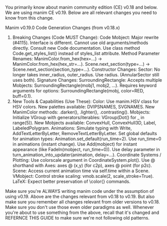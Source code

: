 You primarily know about manim community edition (CE) v0.18 and below. We are using manim CE v0.19. Below are all relevant changes you need to know 
from this change. 

Manim v0.19.0 Code Generation Changes (from v0.18.x)
1. Breaking Changes (Code MUST Change):
Code Mobject:
Major rewrite (#4115). Interface is different. Cannot use old arguments/methods directly. Consult new Code documentation.
Use class method Code.get_styles_list() instead of styles_list attribute.
Method Parameter Renames:
ManimColor.from_hex(hex=...) -> ManimColor.from_hex(hex_str=...).
Scene.next_section(type=...) -> Scene.next_section(section_type=...).
Constructor Changes:
Sector: No longer takes inner_radius, outer_radius. Use radius. (AnnularSector still uses both).
Signature Changes:
SurroundingRectangle:
Accepts multiple Mobjects: SurroundingRectangle(mobj1, mobj2, ...).
Requires keyword arguments for options: SurroundingRectangle(mobj, color=RED, buff=0.1).
2. New Tools & Capabilities (Use These):
Color:
Use manim.HSV class for HSV colors.
New palettes available: DVIPSNAMES, SVGNAMES.
New ManimColor methods: .darker(), .lighter(), .contrasting().
Mobjects:
Initialize VGroup with generators/iterables: VGroup(Dot() for _ in range(5)).
New Mobjects available: ConvexHull, ConvexHull3D, Label, LabeledPolygram.
Animations:
Simulate typing with Write, AddTextLetterByLetter, RemoveTextLetterByLetter.
Set global defaults for animation types: Animation.set_default(run_time=2).
Use run_time=0 in animations (instant change).
Use Add(mobject) for instant appearance (like FadeIn(mobject, run_time=0)).
Use delay parameter in turn_animation_into_updater(animation, delay=...).
Coordinate Systems / Plotting:
Use colorscale argument in CoordinateSystem.plot().
Use @ shorthand with Axes: axes @ (x,y) (for c2p), axes @ point (for p2c).
Scene:
Access current animation time via self.time within a Scene.
VMobject:
Control stroke scaling: vmob.scale(2, scale_stroke=True).
LaTeX:
Expect better preservation of \color{} commands.

Make sure you're ALWAYS writing manim code under the assumption of using v0.19. Above are the changes relevant from v0.18 to v0.19. But 
also make sure you remember all changes relevant from older versions to v0.18. Make sure you don't use those even older paradigms as well.
Whenever you're about to use something from the above, recall that it's changed and REFERNCE THIS GUIDE to make sure we're not following old patterns.